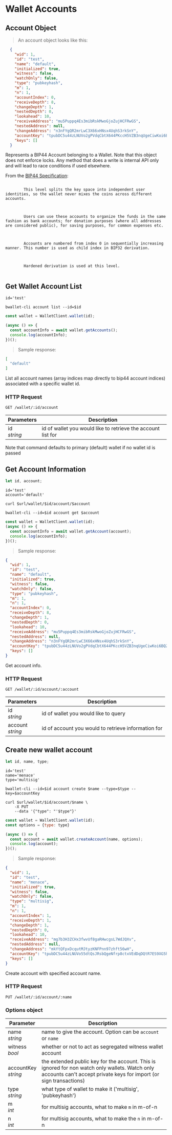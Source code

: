 # Wallet Accounts
## Account Object
> An account object looks like this:

```json
  {
    "wid": 1,
    "id": "test",
    "name": "default",
    "initialized": true,
    "witness": false,
    "watchOnly": false,
    "type": "pubkeyhash",
    "m": 1,
    "n": 1,
    "accountIndex": 0,
    "receiveDepth": 8,
    "changeDepth": 1,
    "nestedDepth": 0,
    "lookahead": 10,
    "receiveAddress": "mu5Puppq4Es3mibRskMwoGjoZujHCFRwGS",
    "nestedAddress": null,
    "changeAddress": "n3nFYgQR2mrLwC3X66xHNsx4UqhS3rkSnY",
    "accountKey": "tpubDC5u44zLNUVo2gPVdqCbtX644PKccH5VZB3nqUgeCiwKoi6BQZGtr5d6hhougcD6PqjszsbR3xHrQ5k8yTbUt64aSthWuNdGi7zSwfGVuxc",
    "keys": []
  }

```
Represents a BIP44 Account belonging to a Wallet.
Note that this object does not enforce locks. Any method that does a write is internal API only and will lead to race conditions if used elsewhere.

From the [BIP44 Specification](https://github.com/bitcoin/bips/blob/master/bip-0044.mediawiki):

<p>
    <code>
        This level splits the key space into independent user identities, so the wallet never mixes the coins across different accounts.
    </code>
</p>
<p>
    <code>
        Users can use these accounts to organize the funds in the same fashion as bank accounts; for donation purposes (where all addresses are considered public), for saving purposes, for common expenses etc.
    </code>
 </p>
 <p>
    <code>
        Accounts are numbered from index 0 in sequentially increasing manner. This number is used as child index in BIP32 derivation.
    </code>
</p>
<p>
    <code>
        Hardened derivation is used at this level.
    </code>
</p>

## Get Wallet Account List

```shell--vars
id='test'
```

```shell--cli
bwallet-cli account list --id=$id
```

```javascript
const wallet = WalletClient.wallet(id);

(async () => {
  const accountInfo = await wallet.getAccounts();
  console.log(accountInfo);
})();
```

> Sample response:

```json
[
  "default"
]
```

List all account names (array indices map directly to bip44 account indices) associated with a specific wallet id.

### HTTP Request

`GET /wallet/:id/account`


Parameters | Description
---------- | -----------
id <br> _string_ | id of wallet you would like to retrieve the account list for

<aside class="notice">
Note that command defaults to primary (default) wallet if no wallet id is passed
</aside>

## Get Account Information
```javascript
let id, account;
```

```shell--vars
id='test'
account='default'
```

```shell--curl
curl $url/wallet/$id/account/$account
```

```shell--cli
bwallet-cli --id=$id account get $account
```

```javascript
const wallet = WalletClient.wallet(id);
(async () => {
  const accountInfo = await wallet.getAccount(account);
  console.log(accountInfo);
})();
```

> Sample response:

```json
{
  "wid": 1,
  "id": "test",
  "name": "default",
  "initialized": true,
  "witness": false,
  "watchOnly": false,
  "type": "pubkeyhash",
  "m": 1,
  "n": 1,
  "accountIndex": 0,
  "receiveDepth": 8,
  "changeDepth": 1,
  "nestedDepth": 0,
  "lookahead": 10,
  "receiveAddress": "mu5Puppq4Es3mibRskMwoGjoZujHCFRwGS",
  "nestedAddress": null,
  "changeAddress": "n3nFYgQR2mrLwC3X66xHNsx4UqhS3rkSnY",
  "accountKey": "tpubDC5u44zLNUVo2gPVdqCbtX644PKccH5VZB3nqUgeCiwKoi6BQZGtr5d6hhougcD6PqjszsbR3xHrQ5k8yTbUt64aSthWuNdGi7zSwfGVuxc",
  "keys": []
}
```

Get account info.

### HTTP Request

`GET /wallet/:id/account/:account`

Parameters | Description
---------- | -----------
id <br> _string_ | id of wallet you would like to query
account <br> _string_ | id of account you would to retrieve information for

## Create new wallet account

```javascript
let id, name, type;
```

```shell--vars
id='test'
name='menace'
type='multisig'
```

```shell--cli
bwallet-cli --id=$id account create $name --type=$type --key=$accountKey
```

```shell--curl
curl $url/wallet/$id/account/$name \
    -X PUT
    --data '{"type": "'$type"}'
```

```javascript
const wallet = WalletClient.wallet(id);
const options = {type: type}

(async () => {
  const account = await wallet.createAccount(name, options);
  console.log(account);
})();
```

> Sample response:

```json
{
  "wid": 1,
  "id": "test",
  "name": "menace",
  "initialized": true,
  "witness": false,
  "watchOnly": false,
  "type": "multisig",
  "m": 1,
  "n": 1,
  "accountIndex": 1,
  "receiveDepth": 1,
  "changeDepth": 1,
  "nestedDepth": 0,
  "lookahead": 10,
  "receiveAddress": "mg7b3H3ZCHx3fwvUf8gaRHwcgsL7WdJQXv",
  "nestedAddress": null,
  "changeAddress": "mkYtQFpxDcqutMJtyzKNFPnn97zhft56wH",
  "accountKey": "tpubDC5u44zLNUVo55dtQsJRsbQgeNfrp8ctxVEdDqDQtR7ES9XG5h1SGhkv2HCuKA2RZysaFzkuy5bgxF9egvG5BJgapWwbYMU4BJ1SeSj916G",
  "keys": []
}
```

Create account with specified account name.

### HTTP Request

`PUT /wallet/:id/account/:name`

### Options object
Parameter | Description
--------- | -----------------
name <br> _string_ | name to give the account. Option can be `account` or `name`
witness <br> _bool_ | whether or not to act as segregated witness wallet account
accountKey <br> _string_ | the extended public key for the account. This is ignored for non watch only wallets. Watch only accounts can't accept private keys for import (or sign transactions)
type <br> _string_ | what type of wallet to make it ('multisig', 'pubkeyhash')
m <br> _int_ | for multisig accounts, what to make `m` in m-of-n
n <br> _int_ | for multisig accounts, what to make the `n` in m-of-n
